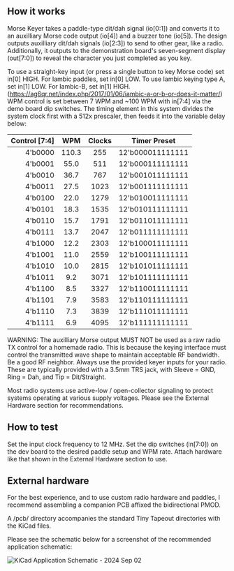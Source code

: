 <!---

This file is used to generate your project datasheet. Please fill in the information below and delete any unused
sections.

You can also include images in this folder and reference them in the markdown. Each image must be less than
512 kb in size, and the combined size of all images must be less than 1 MB.
-->

## How it works

Morse Keyer takes a paddle-type dit/dah signal (io[0:1]) and converts it to an auxilliary Morse code output (io[4]) and a buzzer tone (io[5]).
The design outputs auxilliary dit/dah signals (io[2:3]) to send to other gear, like a radio.
Additionally, it outputs to the demonstration board's seven-segment display (out[7:0]) to reveal the character you just completed as you key.

To use a straight-key input (or press a single button to key Morse code) set in[0] HIGH. For Iambic paddles, set in[0] LOW.
To use Iambic keying type A, set in[1] LOW. For Iambic-B, set in[1] HIGH. (https://ag6qr.net/index.php/2017/01/06/iambic-a-or-b-or-does-it-matter/)
WPM control is set between 7 WPM and ~100 WPM with in[7:4] via the demo board dip switches.
The timing element in this system divides the system clock first with a 512x prescaler, then feeds it into the variable delay below:

| Control [7:4] | WPM   | Clocks | Timer Preset     |
| ------------: | :---: | :----: | :--------------: |
| 4'b0000       | 110.3 | 255    | 12'b000011111111 |
| 4'b0001       | 55.0  | 511    | 12'b000111111111 |
| 4'b0010       | 36.7  | 767    | 12'b001011111111 |
| 4'b0011       | 27.5  | 1023   | 12'b001111111111 |
| 4'b0100       | 22.0  | 1279   | 12'b010011111111 |
| 4'b0101       | 18.3  | 1535   | 12'b010111111111 |
| 4'b0110       | 15.7  | 1791   | 12'b011011111111 |
| 4'b0111       | 13.7  | 2047   | 12'b011111111111 |
| 4'b1000       | 12.2  | 2303   | 12'b100011111111 |
| 4'b1001       | 11.0  | 2559   | 12'b100111111111 |
| 4'b1010       | 10.0  | 2815   | 12'b101011111111 |
| 4'b1011       | 9.2   | 3071   | 12'b101111111111 |
| 4'b1100       | 8.5   | 3327   | 12'b110011111111 |
| 4'b1101       | 7.9   | 3583   | 12'b110111111111 |
| 4'b1110       | 7.3   | 3839   | 12'b111011111111 |
| 4'b1111       | 6.9   | 4095   | 12'b111111111111 |

WARNING: The auxilliary Morse output MUST NOT be used as a raw radio TX control for a homemade radio. This is because the keying interface must control the transmitted wave shape to maintain acceptable RF bandwidth. Be a good RF neighbor. Always use the provided keyer inputs for your radio. These are typically provided with a 3.5mm TRS jack, with Sleeve = GND, Ring = Dah, and Tip = Dit/Straight.

Most radio systems use active-low / open-collector signaling to protect systems operating at various supply voltages. Please see the External Hardware section for recommendations.

## How to test

Set the input clock frequency to 12 MHz.
Set the dip switches (in[7:0]) on the dev board to the desired paddle setup and WPM rate.
Attach hardware like that shown in the External Hardware section to use.

## External hardware

For the best experience, and to use custom radio hardware and paddles, I recommend assembling a companion PCB affixed the bidirectional PMOD.

A /pcb/ directory accompanies the standard Tiny Tapeout directories with the KiCad files.

Please see the schematic below for a screenshot of the recommended application schematic:

![KiCad Application Schematic - 2024 Sep 02](https://github.com/b-etz/tt08-morse-keyer/blob/main/docs/application_schematic.jpg?raw=true)
